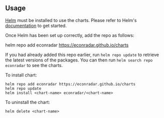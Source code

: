 ## Usage

[Helm](https://helm.sh) must be installed to use the charts.  Please refer to
Helm's [documentation](https://helm.sh/docs) to get started.

Once Helm has been set up correctly, add the repo as follows:

  helm repo add econradar https://econradar.github.io/charts

If you had already added this repo earlier, run `helm repo update` to retrieve
the latest versions of the packages.  You can then run `helm search repo
econradar` to see the charts.

To install chart:

    helm repo add econradar https://econradar.github.io/charts
    helm repo update
    helm install <chart-name> econradar/<chart-name>

To uninstall the chart:

    helm delete <chart-name>